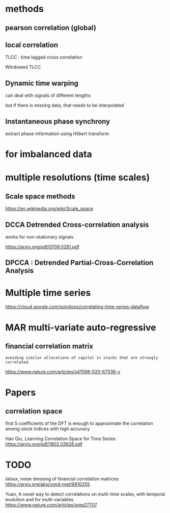 

# methods

## pearson correlation  (global)

## local correlation

TLCC : time lagged cross correlation

WIndowed TLCC

## Dynamic time warping

can deal with signals of different lengths

but if there is missing data, that needs to be interpolated

## Instantaneous phase synchrony

extract phase information using Hilbert transform

# for imbalanced data

# multiple resolutions (time scales)

## Scale space methods 

https://en.wikipedia.org/wiki/Scale_space

## DCCA Detrended Cross-correlation analysis

works for non-stationary signals


https://arxiv.org/pdf/0709.0281.pdf

## DPCCA : Detrended Partial-Cross-Correlation Analysis

# Multiple time series

https://cloud.google.com/solutions/correlating-time-series-dataflow

# MAR multi-variate auto-regressive


## financial correlation matrix

```
avoiding similar allocations of capital in stocks that are strongly correlated.
```
https://www.nature.com/articles/s41598-020-67536-y

# Papers

## correlation space

first 5 coefficients of the DFT is enough to approximate the correlation among stock indices with high accuracy

Han Qiu, Learning Correlation Space for Time Series
https://arxiv.org/pdf/1802.03628.pdf


# TODO


laloux, noise dressing of financial correlation matrices
https://arxiv.org/abs/cond-mat/9810255

Yuan, A novel way to detect correlations on multi-time scales, with temporal evolution and for multi-variables
https://www.nature.com/articles/srep27707



